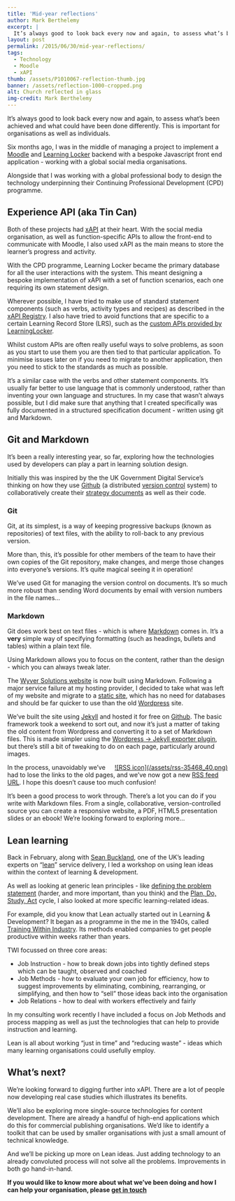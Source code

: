 ```yaml
---
title: 'Mid-year reflections'
author: Mark Berthelemy
excerpt: |
  It’s always good to look back every now and again, to assess what’s been achieved and what could have been done differently. This is important for organisations as well as individuals.
layout: post
permalink: /2015/06/30/mid-year-reflections/
tags:
  - Technology
  - Moodle
  - xAPI
thumb: /assets/P1010067-reflection-thumb.jpg
banner: /assets/reflection-1000-cropped.png
alt: Church reflected in glass
img-credit: Mark Berthelemy
---
```


<p>It’s always good to look back every now and again, to assess what’s been achieved and what could have been done differently. This is important for organisations as well as individuals.</p>
<p>Six months ago, I was in the middle of managing a project to implement a <a href="https://moodle.org/" target="_blank">Moodle</a> and <a href="http://learninglocker.net/" target="_blank">Learning Locker</a> backend with a bespoke Javascript front end application - working with a global social media organisations.</p>
<p>Alongside that I was working with a global professional body to design the technology underpinning their Continuing Professional Development (CPD) programme.</p>
<h2>Experience API (aka Tin Can)</h2>
<p>Both of these projects had <a href="http://www.adlnet.gov/capabilities/tla/experience-api.html" target="_blank">xAPI</a> at their heart. With the social media organisation, as well as function-specific APIs to allow the front-end to communicate with Moodle, I also used xAPI as the main means to store the learner’s progress and activity.</p>
<p>With the CPD programme, Learning Locker became the primary database for all the user interactions with the system. This meant designing a bespoke implementation of xAPI with a set of function scenarios, each one requiring its own statement design.</p>
<p>Wherever possible, I have tried to make use of standard statement components (such as verbs, activity types and recipes) as described in the <a href="https://registry.tincanapi.com/" target="_blank">xAPI Registry</a>. I also have tried to avoid functions that are specific to a certain Learning Record Store (LRS), such as the <a href="http://docs.learninglocker.net/postman/" target="_blank">custom APIs provided by LearningLocker</a>.</p>
<p>Whilst custom APIs are often really useful ways to solve problems, as soon as you start to use them you are then tied to that particular application. To minimise issues later on if you need to migrate to another application, then you need to stick to the standards as much as possible.</p>
<p>It’s a similar case with the verbs and other statement components. It’s usually far better to use language that is commonly understood, rather than inventing your own language and structures. In my case that wasn’t always possible, but I did make sure that anything that I created specifically was fully documented in a structured specification document - written using git and Markdown.</p>
<h2>Git and Markdown</h2>
<p>It’s been a really interesting year, so far, exploring how the technologies used by developers can play a part in learning solution design.</p>
<p>Initially this was inspired by the the UK Government Digital Service’s thinking on how they use <a href="https://gdstechnology.blog.gov.uk/2014/01/27/how-we-use-github/" target="_blank">Github</a> (a distributed <a href="https://en.wikipedia.org/wiki/Revision_control" target="_blank">version control</a> system) to collaboratively create their <a href="https://gds.blog.gov.uk/2012/11/06/shipping-the-digital-strategy/" target="_blank">strategy documents</a> as well as their code.</p>
<h3><strong>Git</strong></h3>
<p>Git, at its simplest, is a way of keeping progressive backups (known as repositories) of text files, with the ability to roll-back to any previous version.</p>
<p>More than, this, it’s possible for other members of the team to have their own copies of the Git repository, make changes, and merge those changes into everyone’s versions. It’s quite magical seeing it in operation!</p>
<p>We’ve used Git for managing the version control on documents. It’s so much more robust than sending Word documents by email with version numbers in the file names…</p>
<h3><strong>Markdown</strong></h3>
<p>Git does work best on text files - which is where <a href="http://daringfireball.net/projects/markdown/" target="_blank">Markdown</a> comes in. It’s a <strong>very</strong> simple way of specifying formatting (such as headings, bullets and tables) within a plain text file.</p>
<p>Using Markdown allows you to focus on the content, rather than the design - which you can always tweak later.</p>
<p>The <a href="http://www.wyversolutions.co.uk/" target="_blank">Wyver Solutions website</a> is now built using Markdown. Following a major service failure at my hosting provider, I decided to take what was left of my website and migrate to a <a href="https://en.wikipedia.org/wiki/Static_web_page" target="_blank">static site</a>, which has no need for databases and should be far quicker to use than the old <a href="https://wordpress.org/" target="_blank">Wordpress</a> site.</p>
<p>We’ve built the site using <a href="http://jekyllrb.com/" target="_blank">Jekyll</a> and hosted it for free on <a href="https://help.github.com/articles/using-jekyll-with-pages/" target="_blank">Github</a>. The basic framework took a weekend to sort out, and now it’s just a matter of taking the old content from Wordpress and converting it to a set of Markdown files. This is made simpler using the <a href="https://wordpress.org/plugins/jekyll-exporter/" target="_blank">Wordpress -&gt; Jekyll exporter plugin</a>, but there’s still a bit of tweaking to do on each page, particularly around images.</p>
<a href="http://www.wyversolutions.co.uk/feed.xml" rel="nofollow" target="_blank" style="float:right; margin-left:20px;">![RSS icon](/assets/rss-35468_40.png)</a>
<p>In the process, unavoidably we’ve had to lose the links to the old pages, and we’ve now got a new <a href="http://www.wyversolutions.co.uk/feed.xml" target="_blank">RSS feed URL</a>. I hope this doesn’t cause too much confusion!</p>
<p>It’s been a good process to work through. There’s a lot you can do if you write with Markdown files. From a single, collaborative, version-controlled source you can create a responsive website, a PDF, HTML5 presentation slides or an ebook! We’re looking forward to exploring more…</p>
<h2>Lean learning</h2>
<p>Back in February, along with <a href="https://www.linkedin.com/in/seanbuckland" target="_blank">Sean Buckland</a>, one of the UK’s leading experts on “<a href="http://www.lean.org/WhatsLean/" target="_blank">lean</a>” service delivery, I led a workshop on using lean ideas within the context of learning &amp; development.</p>
<p>As well as looking at generic lean principles - like <a href="http://www.dummies.com/how-to/content/how-to-write-a-problem-statement-for-six-sigma.html" target="_blank">defining the problem statement</a> (harder, and more important, than you think) and the <a href="http://www.institute.nhs.uk/quality_and_service_improvement_tools/quality_and_service_improvement_tools/plan_do_study_act.html" target="_blank">Plan, Do, Study, Act</a> cycle, I also looked at more specific learning-related ideas.</p>
<p>For example, did you know that Lean actually started out in Learning &amp; Development? It began as a programme in the me in the 1940s, called <a href="https://en.wikipedia.org/wiki/Training_Within_Industry" target="_blank">Training Within Industry</a>. Its methods enabled companies to get people productive within weeks rather than years.</p>
<p>TWI focussed on three core areas:</p>
<ul>
<li>Job Instruction - how to break down jobs into tightly defined steps which can be taught, observed and coached</li>
<li>Job Methods - how to evaluate your own job for efficiency, how to suggest improvements by eliminating, combining, rearranging, or simplifying, and then how to “sell” those ideas back into the organisation</li>
<li>Job Relations - how to deal with workers effectively and fairly</li>
</ul>
<p>In my consulting work recently I have included a focus on Job Methods and process mapping as well as just the technologies that can help to provide instruction and learning.</p>
<p>Lean is all about working “just in time” and “reducing waste” - ideas which many learning organisations could usefully employ.</p>
<h2>What’s next?</h2>
<p>We’re looking forward to digging further into xAPI. There are a lot of people now developing real case studies which illustrates its benefits.</p>
<p>We’ll also be exploring more single-source technologies for content development. There are already a handful of high-end applications which do this for commercial publishing organisations. We’d like to identify a toolkit that can be used by smaller organisations with just a small amount of technical knowledge.</p>
<p>And we’ll be picking up more on Lean ideas. Just adding technology to an already convoluted process will not solve all the problems. Improvements in both&nbsp;go hand-in-hand.</p>
<p><strong>If you would like to know more about what we’ve been doing and how I can help your organisation, please <a href="/contact.html">get in touch</a></strong></p>
